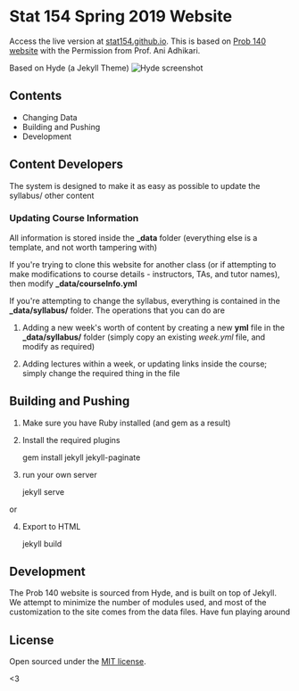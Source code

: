 # Stat 154 Spring 2019 Website

Access the live version at [stat154.github.io](http://stat154.github.io).
This is based on [Prob 140 website](https://github.com/prob140/prob140.github.io) with the Permission from Prof. Ani Adhikari.

Based on Hyde (a Jekyll Theme)
![Hyde screenshot](https://f.cloud.github.com/assets/98681/1831228/42af6c6a-7384-11e3-98fb-e0b923ee0468.png)


## Contents

- Changing Data
- Building and Pushing
- Development


## Content Developers

The system is designed to make it as easy as possible to update the syllabus/ other content

### Updating Course Information

All information is stored inside the **_data** folder (everything else is a template, and not worth tampering with)


If you're trying to clone this website for another class (or if attempting to make modifications to course details - instructors, TAs, and tutor names), then modify **_data/courseInfo.yml**

If you're attempting to change the syllabus, everything is contained in the **_data/syllabus/** folder. The operations that you can do are

1) Adding a new week's worth of content by creating a new **yml** file in the **_data/syllabus/** folder (simply copy an existing *week.yml* file, and modify as required)

2) Adding lectures within a week, or updating links inside the course; simply change the required thing in the file 


## Building and Pushing 

1) Make sure you have Ruby installed (and gem as a result)
2) Install the required plugins
    
    gem install jekyll jekyll-paginate

3) run your own server
    
    jekyll serve

or 

4) Export to HTML

    jekyll build


## Development

The Prob 140 website is sourced from Hyde, and is built on top of Jekyll. We attempt to minimize the number of modules used, and most of the customization to the site comes from the data files. Have fun playing around


## License

Open sourced under the [MIT license](LICENSE.md).

<3
